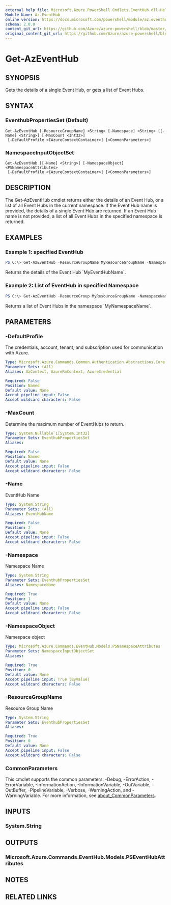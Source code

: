 ```yaml
---
external help file: Microsoft.Azure.PowerShell.Cmdlets.EventHub.dll-Help.xml
Module Name: Az.EventHub
online version: https://docs.microsoft.com/powershell/module/az.eventhub/get-azeventhub
schema: 2.0.0
content_git_url: https://github.com/Azure/azure-powershell/blob/master/src/EventHub/EventHub/help/Get-AzEventHub.md
original_content_git_url: https://github.com/Azure/azure-powershell/blob/master/src/EventHub/EventHub/help/Get-AzEventHub.md
---
```


# Get-AzEventHub

## SYNOPSIS
Gets the details of a single Event Hub, or gets a list of Event Hubs.

## SYNTAX

### EventhubPropertiesSet (Default)
```
Get-AzEventHub [-ResourceGroupName] <String> [-Namespace] <String> [[-Name] <String>] [-MaxCount <Int32>]
 [-DefaultProfile <IAzureContextContainer>] [<CommonParameters>]
```

### NamespaceInputObjectSet
```
Get-AzEventHub [[-Name] <String>] [-NamespaceObject] <PSNamespaceAttributes>
 [-DefaultProfile <IAzureContextContainer>] [<CommonParameters>]
```

## DESCRIPTION
The Get-AzEventHub cmdlet returns either the details of an Event Hub, or a list of all Event Hubs in the current namespace.
If the Event Hub name is provided, the details of a single Event Hub are returned.
If an Event Hub name is not provided, a list of all Event Hubs in the specified namespace is returned.

## EXAMPLES

### Example 1: specified EventHub
```powershell
PS C:\> Get-AzEventHub -ResourceGroupName MyResourceGroupName -NamespaceName MyNamespaceName -EventHubName MyEventHubName
```

Returns the details of the Event Hub \`MyEventHubName\`.

### Example 2: List of EventHub in specified Namespace
```powershell
PS C:\> Get-AzEventHub -ResourceGroup MyResourceGroupName -NamespaceName MyNamespaceName
```

Returns a list of Event Hubs in the namespace \`MyNamespaceName\`.

## PARAMETERS

### -DefaultProfile
The credentials, account, tenant, and subscription used for communication with Azure.

```yaml
Type: Microsoft.Azure.Commands.Common.Authentication.Abstractions.Core.IAzureContextContainer
Parameter Sets: (All)
Aliases: AzContext, AzureRmContext, AzureCredential

Required: False
Position: Named
Default value: None
Accept pipeline input: False
Accept wildcard characters: False
```

### -MaxCount
Determine the maximum number of EventHubs to return.

```yaml
Type: System.Nullable`1[System.Int32]
Parameter Sets: EventhubPropertiesSet
Aliases:

Required: False
Position: Named
Default value: None
Accept pipeline input: False
Accept wildcard characters: False
```

### -Name
EventHub Name

```yaml
Type: System.String
Parameter Sets: (All)
Aliases: EventHubName

Required: False
Position: 2
Default value: None
Accept pipeline input: False
Accept wildcard characters: False
```

### -Namespace
Namespace Name

```yaml
Type: System.String
Parameter Sets: EventhubPropertiesSet
Aliases: NamespaceName

Required: True
Position: 1
Default value: None
Accept pipeline input: False
Accept wildcard characters: False
```

### -NamespaceObject
Namespace object

```yaml
Type: Microsoft.Azure.Commands.EventHub.Models.PSNamespaceAttributes
Parameter Sets: NamespaceInputObjectSet
Aliases:

Required: True
Position: 0
Default value: None
Accept pipeline input: True (ByValue)
Accept wildcard characters: False
```

### -ResourceGroupName
Resource Group Name

```yaml
Type: System.String
Parameter Sets: EventhubPropertiesSet
Aliases:

Required: True
Position: 0
Default value: None
Accept pipeline input: False
Accept wildcard characters: False
```

### CommonParameters
This cmdlet supports the common parameters: -Debug, -ErrorAction, -ErrorVariable, -InformationAction, -InformationVariable, -OutVariable, -OutBuffer, -PipelineVariable, -Verbose, -WarningAction, and -WarningVariable. For more information, see [about_CommonParameters](http://go.microsoft.com/fwlink/?LinkID=113216).

## INPUTS

### System.String

## OUTPUTS

### Microsoft.Azure.Commands.EventHub.Models.PSEventHubAttributes

## NOTES

## RELATED LINKS
